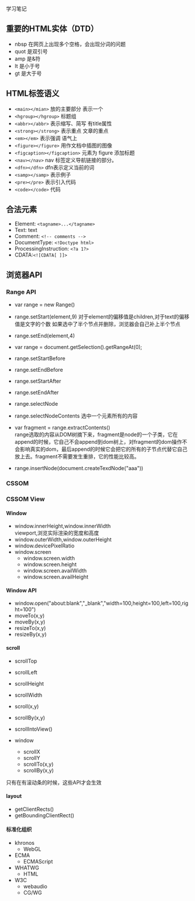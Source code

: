 学习笔记

## 重要的HTML实体（DTD）
* nbsp 在网页上出现多个空格，会出现分词的问题
* quot 是双引号
* amp 是&符
* lt 是小于号
* gt 是大于号

## HTML标签语义

- `<main></mian>` 放的主要部分 表示一个
- `<hgroup></hgroup>` 标题组
- `<abbr></abbr>` 表示缩写、简写 有title属性
- `<strong></strong>` 表示重点 文章的重点
- `<em></em>` 表示强调 语气上
- `<figure></figure>` 用作文档中插图的图像
- `<figcaption></figcaption>` 元素为 figure 添加标题
- `<nav></nav>` nav 标签定义导航链接的部分。
- `<dfn></dfn>` dfn表示定义当前的词
- `<samp></samp>` 表示例子
- `<pre></pre>` 表示引入代码
- `<code></code>` 代码

## 合法元素
- Element: `<tagname>...</tagname> `
- Text: text
- Comment: `<!-- comments -->`
- DocumentType: `<!Doctype html>`
- ProcessingInstruction: `<?a 1?>`
- CDATA:`<![CDATA[ ]]>`

## 浏览器API

### Range API
- var range = new Range()
- range.setStart(element,9)
    对于element的偏移值是children,对于text的偏移值是文字的个数
    如果选中了半个节点并删除，浏览器会自己补上半个节点
- range.setEnd(element,4)
- var range = document.getSelection().getRangeAt(0);

- range.setStartBefore
- range.setEndBefore
- range.setStartAfter
- range.setEndAfter
- range.selectNode
- range.selectNodeContents 选中一个元素所有的内容

- var fragment = range.extractContents()  
    range选取的内容从DOM树摘下来，fragment是node的一个子类，它在append的时候，它自己不会append到dom树上，对fragment的dom操作不会影响真实的dom，最后append的时候它会把它的所有的子节点代替它自己放上去。fragment不需要发生重排，它的性能比较高。
- range.insertNode(document.createTexdNode("aaa"))

### CSSOM

### CSSOM View
#### Window
- window.innerHeight,window.innerWidth  
viewport,浏览实际渲染的宽度和高度
- window.outerWidth,window.outerHeight
- window.devicePixelRatio
- window.screen
    - window.screen.width
    - window.screen.height
    - window.screen.availWidth
    - window.screen.availHeight
#### Window API
- window.open("about:blank","_blank","width=100,height=100,left=100,right=100")
- moveTo(x,y)
- moveBy(x,y)
- resizeTo(x,y)
- resizeBy(x,y)

#### scroll
- scrollTop
- scrollLeft
- scrollHeight
- scrollWidth
- scroll(x,y)
- scrollBy(x,y)
- scrollIntoView()

- window
    - scrollX
    - scrollY
    - scrollTo(x,y)
    - scrollBy(x,y)

只有在有滚动条的时候，这些API才会生效

#### layout
- getClientRects()
- getBoundingClientRect()

#### 标准化组织
- khronos   
    - WebGL
- ECMA
    - ECMAScript
- WHATWG
    - HTML
- W3C
    - webaudio
    - CG/WG
